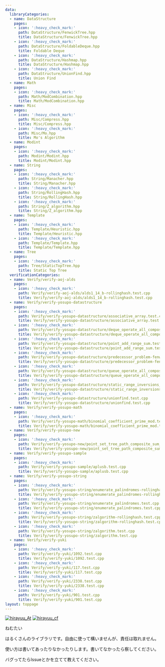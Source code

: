 ```yaml
---
data:
  libraryCategories:
  - name: DataStructure
    pages:
    - icon: ':heavy_check_mark:'
      path: DataStructure/FenwickTree.hpp
      title: DataStructure/FenwickTree.hpp
    - icon: ':heavy_check_mark:'
      path: DataStructure/FoldableDeque.hpp
      title: Foldable Deque
    - icon: ':heavy_check_mark:'
      path: DataStructure/Hashmap.hpp
      title: DataStructure/Hashmap.hpp
    - icon: ':heavy_check_mark:'
      path: DataStructure/UnionFind.hpp
      title: Union Find
  - name: Math
    pages:
    - icon: ':heavy_check_mark:'
      path: Math/ModCombination.hpp
      title: Math/ModCombination.hpp
  - name: Misc
    pages:
    - icon: ':heavy_check_mark:'
      path: Misc/Compress.hpp
      title: Misc/Compress.hpp
    - icon: ':heavy_check_mark:'
      path: Misc/Mo.hpp
      title: Mo's Algorithm
  - name: Modint
    pages:
    - icon: ':heavy_check_mark:'
      path: Modint/Modint.hpp
      title: Modint/Modint.hpp
  - name: String
    pages:
    - icon: ':heavy_check_mark:'
      path: String/Manacher.hpp
      title: String/Manacher.hpp
    - icon: ':heavy_check_mark:'
      path: String/RollingHash.hpp
      title: String/RollingHash.hpp
    - icon: ':heavy_check_mark:'
      path: String/Z_algorithm.hpp
      title: String/Z_algorithm.hpp
  - name: Template
    pages:
    - icon: ':heavy_check_mark:'
      path: Template/Heuristic.hpp
      title: Template/Heuristic.hpp
    - icon: ':heavy_check_mark:'
      path: Template/Template.hpp
      title: Template/Template.hpp
  - name: Tree
    pages:
    - icon: ':heavy_check_mark:'
      path: Tree/StaticTopTree.hpp
      title: Static Top Tree
  verificationCategories:
  - name: Verify/verify-aoj-alds
    pages:
    - icon: ':heavy_check_mark:'
      path: Verify/verify-aoj-alds/alds1_14_b-rollinghash.test.cpp
      title: Verify/verify-aoj-alds/alds1_14_b-rollinghash.test.cpp
  - name: Verify/verify-yosupo-datastructure
    pages:
    - icon: ':heavy_check_mark:'
      path: Verify/verify-yosupo-datastructure/associative_array.test.cpp
      title: Verify/verify-yosupo-datastructure/associative_array.test.cpp
    - icon: ':heavy_check_mark:'
      path: Verify/verify-yosupo-datastructure/deque_operate_all_composite.test.cpp
      title: Verify/verify-yosupo-datastructure/deque_operate_all_composite.test.cpp
    - icon: ':heavy_check_mark:'
      path: Verify/verify-yosupo-datastructure/point_add_range_sum.test.cpp
      title: Verify/verify-yosupo-datastructure/point_add_range_sum.test.cpp
    - icon: ':heavy_check_mark:'
      path: Verify/verify-yosupo-datastructure/predecessor_problem-fenwick_tree.test.cpp
      title: Verify/verify-yosupo-datastructure/predecessor_problem-fenwick_tree.test.cpp
    - icon: ':heavy_check_mark:'
      path: Verify/verify-yosupo-datastructure/queue_operate_all_composite.test.cpp
      title: Verify/verify-yosupo-datastructure/queue_operate_all_composite.test.cpp
    - icon: ':heavy_check_mark:'
      path: Verify/verify-yosupo-datastructure/static_range_inversions_query-mo.test.cpp
      title: Verify/verify-yosupo-datastructure/static_range_inversions_query-mo.test.cpp
    - icon: ':heavy_check_mark:'
      path: Verify/verify-yosupo-datastructure/unionfind.test.cpp
      title: Verify/verify-yosupo-datastructure/unionfind.test.cpp
  - name: Verify/verify-yosupo-math
    pages:
    - icon: ':heavy_check_mark:'
      path: Verify/verify-yosupo-math/binomial_coefficient_prime_mod.test.cpp
      title: Verify/verify-yosupo-math/binomial_coefficient_prime_mod.test.cpp
  - name: Verify/verify-yosupo-new
    pages:
    - icon: ':heavy_check_mark:'
      path: Verify/verify-yosupo-new/point_set_tree_path_composite_sum_fixed_root.test.cpp
      title: Verify/verify-yosupo-new/point_set_tree_path_composite_sum_fixed_root.test.cpp
  - name: Verify/verify-yosupo-sample
    pages:
    - icon: ':heavy_check_mark:'
      path: Verify/verify-yosupo-sample/aplusb.test.cpp
      title: Verify/verify-yosupo-sample/aplusb.test.cpp
  - name: Verify/verify-yosupo-string
    pages:
    - icon: ':heavy_check_mark:'
      path: Verify/verify-yosupo-string/enumerate_palindromes-rollinghash.test.cpp
      title: Verify/verify-yosupo-string/enumerate_palindromes-rollinghash.test.cpp
    - icon: ':heavy_check_mark:'
      path: Verify/verify-yosupo-string/enumerate_palindromes.test.cpp
      title: Verify/verify-yosupo-string/enumerate_palindromes.test.cpp
    - icon: ':heavy_check_mark:'
      path: Verify/verify-yosupo-string/zalgorithm-rollinghash.test.cpp
      title: Verify/verify-yosupo-string/zalgorithm-rollinghash.test.cpp
    - icon: ':heavy_check_mark:'
      path: Verify/verify-yosupo-string/zalgorithm.test.cpp
      title: Verify/verify-yosupo-string/zalgorithm.test.cpp
  - name: Verify/verify-yuki
    pages:
    - icon: ':heavy_check_mark:'
      path: Verify/verify-yuki/1092.test.cpp
      title: Verify/verify-yuki/1092.test.cpp
    - icon: ':heavy_check_mark:'
      path: Verify/verify-yuki/117.test.cpp
      title: Verify/verify-yuki/117.test.cpp
    - icon: ':heavy_check_mark:'
      path: Verify/verify-yuki/2338.test.cpp
      title: Verify/verify-yuki/2338.test.cpp
    - icon: ':heavy_check_mark:'
      path: Verify/verify-yuki/901.test.cpp
      title: Verify/verify-yuki/901.test.cpp
layout: toppage
---
```

[![hirayuu_At](https://img.shields.io/endpoint?url=https%3A%2F%2Fatcoder-badges.now.sh%2Fapi%2Fatcoder%2Fjson%2Fhirayuu_At)](https://atcoder.jp/users/hirayuu_At)
[![hirayuu_cf](https://img.shields.io/endpoint?url=https%3A%2F%2Fatcoder-badges.now.sh%2Fapi%2Fcodeforces%2Fjson%2Fhirayuu_cf)](https://codeforces.com/profile/hirayuu_cf)

ねむたい

はるくさんのライブラリです。自由に使って構いませんが、責任は取れません。

使い方は書いてあったりなかったりします。書いてなかったら察してください。

バグってたらIssueとかを立てて教えてください。
